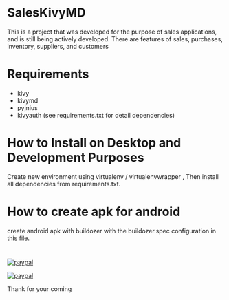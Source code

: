 # SalesKivyMD


This is a project that was developed for the purpose of sales applications, and is still being actively developed. 
There are features of sales, purchases, inventory, suppliers, and customers

# Requirements 
 -  kivy
 -  kivymd
 -  pyjnius
 -  kivyauth
 (see requirements.txt for detail dependencies)

# How to Install on Desktop and Development Purposes
Create new environment using virtualenv / virtualenvwrapper , Then install all dependencies from requirements.txt.

# How to create apk for android 
create android apk with buildozer with the buildozer.spec configuration in this file.

# 
[![paypal](https://www.paypalobjects.com/en_US/i/btn/btn_donateCC_LG.gif)](https://www.paypal.com/buttons/smart?flowloggingId=accb8e4a5871c)

[![paypal](https://www.paypalobjects.com/en_US/i/btn/btn_donateCC_LG.gif)](https://www.paypal.com/cgi-bin/webscr?cmd=_s-xclick&hosted_button_id=JMU6HNGP6Y46E)

Thank for your coming

